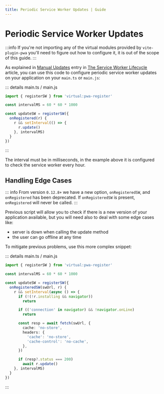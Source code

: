 ```yaml
---
title: Periodic Service Worker Updates | Guide
---
```


# Periodic Service Worker Updates

:::info
If you're not importing any of the virtual modules provided by `vite-plugin-pwa` you'll need to figure out how to configure it, it is out of the scope of this guide.
:::

As explained in [Manual Updates](https://developers.google.com/web/fundamentals/primers/service-workers/lifecycle#manual-updates) entry in [The Service Worker Lifecycle](https://web.dev/service-worker-lifecycle/) article, you can use this code to configure periodic service worker updates on your application on your `main.ts` or `main.js`:

::: details main.ts / main.js
```ts
import { registerSW } from 'virtual:pwa-register'

const intervalMS = 60 * 60 * 1000

const updateSW = registerSW({
  onRegistered(r) {
    r && setInterval(() => {
      r.update()
    }, intervalMS)
  }
})
```
:::

The interval must be in milliseconds, in the example above it is configured to check the service worker every hour.

## Handling Edge Cases

::: info
From version `0.12.8+` we have a new option, `onRegisteredSW`, and `onRegistered` has been deprecated. If `onRegisteredSW` is present, `onRegistered` will never be called.
:::

Previous script will allow you to check if there is a new version of your application available, but you will need also to deal with some edge cases like:
- server is down when calling the update method
- the user can go offline at any time

To mitigate previous problems, use this more complex snippet:

::: details main.ts / main.js
```ts
import { registerSW } from 'virtual:pwa-register'

const intervalMS = 60 * 60 * 1000

const updateSW = registerSW({
  onRegisteredSW(swUrl, r) {
    r && setInterval(async () => {
      if (!(!r.installing && navigator))
        return

      if (('connection' in navigator) && !navigator.onLine)
        return

      const resp = await fetch(swUrl, {
        cache: 'no-store',
        headers: {
          'cache': 'no-store',
          'cache-control': 'no-cache',
        },
      })

      if (resp?.status === 200)
        await r.update()
    }, intervalMS)
  }
})
```
:::
